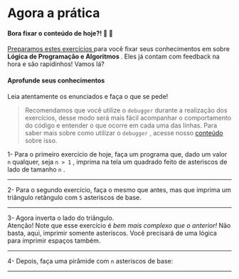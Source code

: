 <div class=" col-span-12 content-section-box"><h1 id="agora-a-pratica" class="title-section">
  Agora a prática
</h1>
<h4>
  Bora fixar o conteúdo de hoje?! 🎯 💪
</h4>
<div class="pt-1 pb-1">
  <a class="external-link" href="https://be-trybe.typeform.com/to/Gt4QoTA9" target="_blank" rel="noopener noreferrer">
    Preparamos estes exercícios
  </a>
   para você fixar seus conhecimentos em sobre 
  <strong>
    Lógica de Programação e Algoritmos
  </strong>
  . Eles já contam com feedback na hora e são rapidinhos! Vamos lá?
</div>
<h4>
  Aprofunde seus conhecimentos
</h4>
<div class="pt-1 pb-1">
  Leia atentamente os enunciados e faça o que se pede!
</div>
<blockquote>
  <div class="pt-1 pb-1">
    Recomendamos que você utilize o 
<code class="inline">debugger</code>     durante a realização dos exercícios, desse modo será mais fácil acompanhar o comportamento do código e entender o que ocorre em cada uma das linhas. Para saber mais sobre como utilizar o 
<code class="inline">debugger</code>    , acesse nosso 
    <a href="/course/real-life-engineer/vscode">
      conteúdo
    </a>
     sobre isso.
  </div>
</blockquote>
<div class="pt-1 pb-1">
  1- Para o primeiro exercício de hoje, faça um programa que, dado um valor 
<code class="inline">n</code>   qualquer, seja 
<code class="inline">n &gt; 1</code>  , imprima na tela um quadrado feito de asteriscos de lado de tamanho 
<code class="inline">n</code>  .

<hr class="thin">
<div class="pt-1 pb-1">
  2- Para o segundo exercício, faça o mesmo que antes, mas que imprima um triângulo retângulo com 
<code class="inline">5</code>   asteriscos de base.
</div>

<hr class="thin">
<div class="pt-1 pb-1">
  3- Agora inverta o lado do triângulo. 
</div>

<div class="pt-1 pb-1">
  Atenção! Note que esse exercício é 
  <em>
    bem mais complexo que o anterior!
  </em>
   Não basta, aqui, imprimir somente asteriscos. Você precisará de uma lógica para imprimir espaços também.
</div>
<hr class="thin">
<div class="pt-1 pb-1">
  4- Depois, faça uma pirâmide com 
<code class="inline">n</code>   asteriscos de base:
</div>

<hr class="thin">

